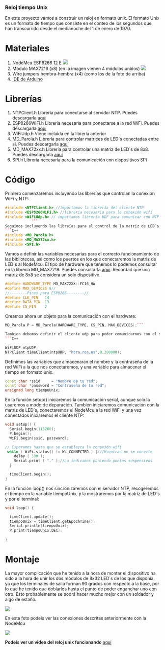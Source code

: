 ### Reloj tiempo Unix
En este proyecto vamos a construir un reloj en formato unix. El formato Unix es un formato de tiempo que consiste en el conteo de los segundos que han transcurrido desde el medianoche del 1 de enero de 1970.


# Materiales
1. NodeMcu ESP8266 12 E
![](https://www.infootec.net/wp-content/uploads/2015/11/nodemcu_i.jpg)
1. Módulo MAX7219 (x8) (en la imagen vienen 4 módulos unidos)
![](https://opencircuit.es/resources/content/8abdbe617bc8a/crop/900-600/MAX7219-4x-Dot-matrix-module.jpg)
1. Wire jumpers hembra-hembra (x4) (como los de la foto de arriba)
1. [IDE de Arduino](https://www.arduino.cc/en/software "IDE de Arduino")

# Librerías
1. NTPClient.h
		Librería para conectarse al servidor NTP. Puedes descargarla [aquí](https://github.com/arduino-libraries/NTPClient "aquí")
1. ESP8266WiFi.h
		Librería necesaria para conectarse a la red WiFi. Puedes descargarla [aquí](https://github.com/esp8266/Arduino/blob/master/libraries/ESP8266WiFi/src/ESP8266WiFi.h "aquí")
1. WiFiUdp.h
		Viene incluida en la librería anterior
1. MD_Parola.h
		Librería para controlar matrices de LED´s conectadas entre si. Puedes descargarla [aquí](https://github.com/MajicDesigns/MD_Parola "aquí")
1. MD_MAX72xx.h
		Librería para controlar una matriz de LED´s de 8x8. Puedes descargarla [aquí](https://github.com/MajicDesigns/MD_MAX72XX "aquí")
1. SPI.h
		Librería necesaria para la comunicación con dispositivos SPI

# Código
Primero comenzaremos incluyendo las librerías que controlan la conexión WiFi y NTP:

```C++
#include <NTPClient.h> //importamos la librería del cliente NTP
#include <ESP8266WiFi.h> //librería necesaria para la conexión wifi
#include <WiFiUdp.h> // importamos librería UDP para comunicar con NTP 
            ```
Seguimos incluyendo las libreías para el control de la matriz de LED´s:
```C++
#include <MD_Parola.h>
#include <MD_MAX72xx.h>
#include <SPI.h>
```

Vamos a definir las variables necesarias para el correcto funcionamiento de las bibliotecas, así como los puertos en los que conectaremos la matriz de LED´s al NodeMcu. El tipo de hardware que tenemos lo podemos consultar en la librería MD_MAX7219. Puedes consultarla [aquí](file:///C:/Users/stief/Documents/Arduino/libraries/MD_MAX72XX/docs/class_m_d___m_a_x72_x_x.html "aquí"). Recordad que una matriz de 8x8 se considera un solo dispositivo.
```C++
#define HARDWARE_TYPE MD_MAX72XX::FC16_HW
#define MAX_DEVICES 8// 
//--------Pines para ESP8266--------//
#define CLK_PIN   14
#define DATA_PIN  13
#define CS_PIN    2
```
Creamos ahora un objeto para la comunicación con el hardware:
```C++
MD_Parola P = MD_Parola(HARDWARE_TYPE, CS_PIN, MAX_DEVICES);```

Tambien debemos definir el cliente udp para poder comunicarnos con el servidor NTP y especificar el servidor al que nos queremos conectar, así como su offset (tiempo de retraso en la hora de nuestro pais respecto a la zona horaria del servidos NTP al que nos hayamos conectado) y la tasa de actualización. En nuestro caso el offset es 0 ya que estamos tomando la hora del servidor NTP del Real Instituto y Observatorio de la Armada (San Fernando, Cadiz)  que es la hora oficial de España. La tasa de actualización recomiendo que sea alta, porque si es demasiado baja se nota visualmente en el paso de los segundos, que va a trompicones
```C++

WiFiUDP ntpUDP;
NTPClient timeClient(ntpUDP, "hora.roa.es",0,300000);
```

Definimos las variables que almacenaran el nombre y la contraseña de la red WiFi a la que nos conectaremos, y una variable para almacenar el tiempo en formato unix.
```C++
const char *ssid     = "Nombre de tu red";
const char *password = "Contraseña de tu red";
unsigned long tiempoUnix;
```
En la función setup() iniciaremos la comunicación serial, aunque solo la usaremos a modo de depuración. También iniciaremos comunicación con la matriz de LED´s, conectaremos el NodeMcu a la red WiFi y una vez conectados iniciaremos el cliente NTP:
```C++
void setup() {
  Serial.begin(115200); 
  P.begin();
  WiFi.begin(ssid, password); 

// Esperamos hasta que se establezca la conexión wifi
 while ( WiFi.status() != WL_CONNECTED ) {///Mientras no se conecte 
    delay ( 500 );
    Serial.print ( "." );//Lo indicamos poniendo puntos suspensivos
  }

  timeClient.begin();
}
```
En la función loop() nos sincronizaremos con el servidor NTP, recogeremos el tiempo en la variable tiempoUnix, y la mostraremos por la matriz de LED´s y por el terminal:
```C++
void loop() {

  timeClient.update();
  tiempoUnix = timeClient.getEpochTime(); 
  Serial.println(tiempoUnix);
  P.print(tiempoUnix,DEC);
  
}
```

# Montaje
La mayor complicación que he tenido a la hora de montar el dispositivo ha sido a la hora de unir los dos módulos de 8x32 LED´s de los que disponía, ya que los terminales de salia forman 90 grados con respecto a la base, por lo que he tenido que doblarlos hasta el punto de poder enganchar uno con otro. Esto probablemente se podrá hacer mucho mejor con un soldador y algo de estaño.

![](https://scontent-mad1-1.xx.fbcdn.net/v/t1.6435-9/179765178_10219580067474163_3422660642364219507_n.jpg?_nc_cat=111&ccb=1-3&_nc_sid=730e14&_nc_ohc=0zyB0Ets42EAX8dMxlW&_nc_ht=scontent-mad1-1.xx&oh=3e1ff741da129a9f2a02f4aacfec6e00&oe=60B0497F)

En esta foto podeis ver las conexiones descritas anteriormente con la NodeMcu

![](https://scontent-mad1-1.xx.fbcdn.net/v/t1.6435-9/179748231_10219580067554165_2674197942034751265_n.jpg?_nc_cat=100&ccb=1-3&_nc_sid=730e14&_nc_ohc=cI0qpV-vW0oAX9ju56b&_nc_ht=scontent-mad1-1.xx&oh=4f174b51a483946ceba8a437cdfc98b8&oe=60B2591C)

**Podeis ver un video del reloj unix funcionando** [aquí](https://www.youtube.com/watch?v=H0cN6YOR63k "aquí")
